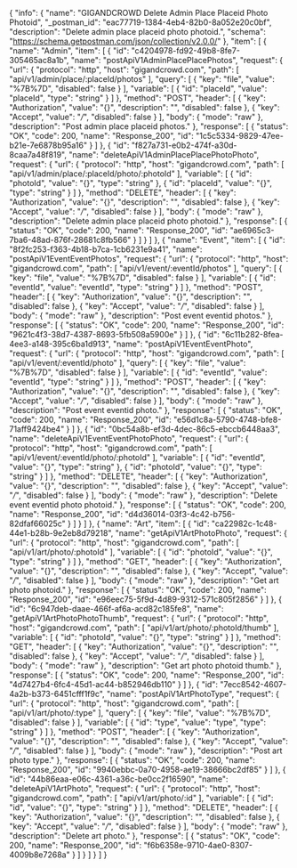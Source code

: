 {
  "info": {
    "name": "GIGANDCROWD Delete Admin Place Placeid Photo Photoid",
    "_postman_id": "eac77719-1384-4eb4-82b0-8a052e20c0bf",
    "description": "Delete admin place placeid photo photoid.",
    "schema": "https://schema.getpostman.com/json/collection/v2.0.0/"
  },
  "item": [
    {
      "name": "Admin",
      "item": [
        {
          "id": "c4204978-fd92-49b8-8fe7-305465ac8a1b",
          "name": "postApiV1AdminPlacePlacePhotos",
          "request": {
            "url": {
              "protocol": "http",
              "host": "gigandcrowd.com",
              "path": [
                "api/v1/admin/place/:placeId/photos"
              ],
              "query": [
                {
                  "key": "file",
                  "value": "%7B%7D",
                  "disabled": false
                }
              ],
              "variable": [
                {
                  "id": "placeId",
                  "value": "placeId",
                  "type": "string"
                }
              ]
            },
            "method": "POST",
            "header": [
              {
                "key": "Authorization",
                "value": "{}",
                "description": "",
                "disabled": false
              },
              {
                "key": "Accept",
                "value": "*/*",
                "disabled": false
              }
            ],
            "body": {
              "mode": "raw"
            },
            "description": "Post admin place placeid photos."
          },
          "response": [
            {
              "status": "OK",
              "code": 200,
              "name": "Response_200",
              "id": "1c5c5334-9829-47ee-b21e-7e6878b95a16"
            }
          ]
        },
        {
          "id": "f827a731-e0b2-474f-a30d-8caa7a48f819",
          "name": "deleteApiV1AdminPlacePlacePhotoPhoto",
          "request": {
            "url": {
              "protocol": "http",
              "host": "gigandcrowd.com",
              "path": [
                "api/v1/admin/place/:placeId/photo/:photoId"
              ],
              "variable": [
                {
                  "id": "photoId",
                  "value": "{}",
                  "type": "string"
                },
                {
                  "id": "placeId",
                  "value": "{}",
                  "type": "string"
                }
              ]
            },
            "method": "DELETE",
            "header": [
              {
                "key": "Authorization",
                "value": "{}",
                "description": "",
                "disabled": false
              },
              {
                "key": "Accept",
                "value": "*/*",
                "disabled": false
              }
            ],
            "body": {
              "mode": "raw"
            },
            "description": "Delete admin place placeid photo photoid."
          },
          "response": [
            {
              "status": "OK",
              "code": 200,
              "name": "Response_200",
              "id": "ae6965c3-7ba6-48ad-876f-28681c8fb566"
            }
          ]
        }
      ]
    },
    {
      "name": "Event",
      "item": [
        {
          "id": "8f2fc253-f363-4b18-b7ca-1cb6231e9a41",
          "name": "postApiV1EventEventPhotos",
          "request": {
            "url": {
              "protocol": "http",
              "host": "gigandcrowd.com",
              "path": [
                "api/v1/event/:eventId/photos"
              ],
              "query": [
                {
                  "key": "file",
                  "value": "%7B%7D",
                  "disabled": false
                }
              ],
              "variable": [
                {
                  "id": "eventId",
                  "value": "eventId",
                  "type": "string"
                }
              ]
            },
            "method": "POST",
            "header": [
              {
                "key": "Authorization",
                "value": "{}",
                "description": "",
                "disabled": false
              },
              {
                "key": "Accept",
                "value": "*/*",
                "disabled": false
              }
            ],
            "body": {
              "mode": "raw"
            },
            "description": "Post event eventid photos."
          },
          "response": [
            {
              "status": "OK",
              "code": 200,
              "name": "Response_200",
              "id": "9621c4f3-38d7-4387-8693-5fb508a5900e"
            }
          ]
        },
        {
          "id": "6c11b282-8fea-4ee3-a148-395c6ba1d913",
          "name": "postApiV1EventEventPhoto",
          "request": {
            "url": {
              "protocol": "http",
              "host": "gigandcrowd.com",
              "path": [
                "api/v1/event/:eventId/photo"
              ],
              "query": [
                {
                  "key": "file",
                  "value": "%7B%7D",
                  "disabled": false
                }
              ],
              "variable": [
                {
                  "id": "eventId",
                  "value": "eventId",
                  "type": "string"
                }
              ]
            },
            "method": "POST",
            "header": [
              {
                "key": "Authorization",
                "value": "{}",
                "description": "",
                "disabled": false
              },
              {
                "key": "Accept",
                "value": "*/*",
                "disabled": false
              }
            ],
            "body": {
              "mode": "raw"
            },
            "description": "Post event eventid photo."
          },
          "response": [
            {
              "status": "OK",
              "code": 200,
              "name": "Response_200",
              "id": "e56d1c8a-5790-4748-bfe8-71aff9424be4"
            }
          ]
        },
        {
          "id": "0bc54a8b-ef3d-4dec-86c5-ebccb6448aa3",
          "name": "deleteApiV1EventEventPhotoPhoto",
          "request": {
            "url": {
              "protocol": "http",
              "host": "gigandcrowd.com",
              "path": [
                "api/v1/event/:eventId/photo/:photoId"
              ],
              "variable": [
                {
                  "id": "eventId",
                  "value": "{}",
                  "type": "string"
                },
                {
                  "id": "photoId",
                  "value": "{}",
                  "type": "string"
                }
              ]
            },
            "method": "DELETE",
            "header": [
              {
                "key": "Authorization",
                "value": "{}",
                "description": "",
                "disabled": false
              },
              {
                "key": "Accept",
                "value": "*/*",
                "disabled": false
              }
            ],
            "body": {
              "mode": "raw"
            },
            "description": "Delete event eventid photo photoid."
          },
          "response": [
            {
              "status": "OK",
              "code": 200,
              "name": "Response_200",
              "id": "d4d36014-03f3-4c42-b756-82dfaf66025c"
            }
          ]
        }
      ]
    },
    {
      "name": "Art",
      "item": [
        {
          "id": "ca22982c-1c48-44e1-b28b-9e2eb8d79218",
          "name": "getApiV1ArtPhotoPhoto",
          "request": {
            "url": {
              "protocol": "http",
              "host": "gigandcrowd.com",
              "path": [
                "api/v1/art/photo/:photoId"
              ],
              "variable": [
                {
                  "id": "photoId",
                  "value": "{}",
                  "type": "string"
                }
              ]
            },
            "method": "GET",
            "header": [
              {
                "key": "Authorization",
                "value": "{}",
                "description": "",
                "disabled": false
              },
              {
                "key": "Accept",
                "value": "*/*",
                "disabled": false
              }
            ],
            "body": {
              "mode": "raw"
            },
            "description": "Get art photo photoid."
          },
          "response": [
            {
              "status": "OK",
              "code": 200,
              "name": "Response_200",
              "id": "e96eec75-5f9d-4d89-9312-571c805f2856"
            }
          ]
        },
        {
          "id": "6c947deb-daae-466f-af6a-acd82c185fe8",
          "name": "getApiV1ArtPhotoPhotoThumb",
          "request": {
            "url": {
              "protocol": "http",
              "host": "gigandcrowd.com",
              "path": [
                "api/v1/art/photo/:photoId/thumb"
              ],
              "variable": [
                {
                  "id": "photoId",
                  "value": "{}",
                  "type": "string"
                }
              ]
            },
            "method": "GET",
            "header": [
              {
                "key": "Authorization",
                "value": "{}",
                "description": "",
                "disabled": false
              },
              {
                "key": "Accept",
                "value": "*/*",
                "disabled": false
              }
            ],
            "body": {
              "mode": "raw"
            },
            "description": "Get art photo photoid thumb."
          },
          "response": [
            {
              "status": "OK",
              "code": 200,
              "name": "Response_200",
              "id": "4d7427b4-6fc4-45d1-ac44-b852946db110"
            }
          ]
        },
        {
          "id": "7ecc8542-4607-4a2b-b373-6451cfff1f9c",
          "name": "postApiV1ArtPhotoType",
          "request": {
            "url": {
              "protocol": "http",
              "host": "gigandcrowd.com",
              "path": [
                "api/v1/art/photo/:type"
              ],
              "query": [
                {
                  "key": "file",
                  "value": "%7B%7D",
                  "disabled": false
                }
              ],
              "variable": [
                {
                  "id": "type",
                  "value": "type",
                  "type": "string"
                }
              ]
            },
            "method": "POST",
            "header": [
              {
                "key": "Authorization",
                "value": "{}",
                "description": "",
                "disabled": false
              },
              {
                "key": "Accept",
                "value": "*/*",
                "disabled": false
              }
            ],
            "body": {
              "mode": "raw"
            },
            "description": "Post art photo type."
          },
          "response": [
            {
              "status": "OK",
              "code": 200,
              "name": "Response_200",
              "id": "9940ebbc-0a70-4958-ae19-38666bc2df85"
            }
          ]
        },
        {
          "id": "44b86eaa-e06c-4361-a36c-be0cc2f16590",
          "name": "deleteApiV1ArtPhoto",
          "request": {
            "url": {
              "protocol": "http",
              "host": "gigandcrowd.com",
              "path": [
                "api/v1/art/photo/:id"
              ],
              "variable": [
                {
                  "id": "id",
                  "value": "{}",
                  "type": "string"
                }
              ]
            },
            "method": "DELETE",
            "header": [
              {
                "key": "Authorization",
                "value": "{}",
                "description": "",
                "disabled": false
              },
              {
                "key": "Accept",
                "value": "*/*",
                "disabled": false
              }
            ],
            "body": {
              "mode": "raw"
            },
            "description": "Delete art photo."
          },
          "response": [
            {
              "status": "OK",
              "code": 200,
              "name": "Response_200",
              "id": "f6b6358e-9710-4ae0-8307-4009b8e7268a"
            }
          ]
        }
      ]
    }
  ]
}